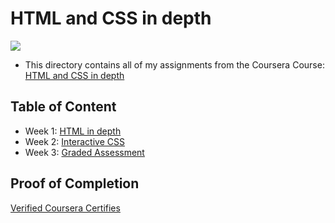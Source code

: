 # HTML and CSS in depth

<img src="../logo.avif">

- This directory contains all of my assignments from the Coursera Course: [HTML and CSS in depth](https://www.coursera.org/learn/html-and-css-in-depth)

## Table of Content

- Week 1: [HTML in depth]()
- Week 2: [Interactive CSS]()
- Week 3: [Graded Assessment]()

## Proof of Completion

<a href="https://www.coursera.org/account/accomplishments/verify/GBSR2278G4QS"> Verified Coursera Certifies</a>
